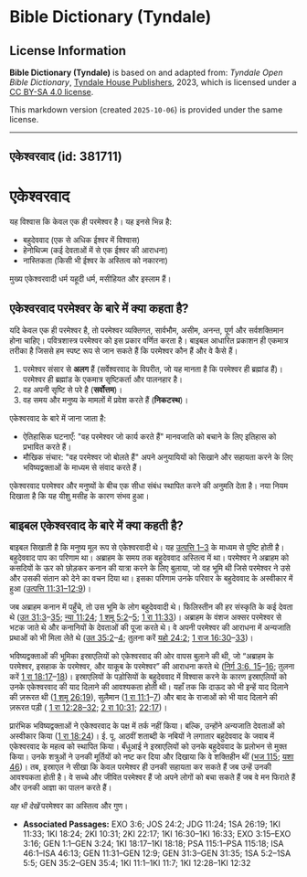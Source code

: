 # Bible Dictionary (Tyndale)

## License Information

**Bible Dictionary (Tyndale)** is based on and adapted from: _Tyndale Open Bible Dictionary_, [Tyndale House Publishers](https://tyndaleopenresources.com/), 2023, which is licensed under a [CC BY-SA 4.0 license](https://creativecommons.org/licenses/by-sa/4.0/legalcode.en).

This markdown version (created `2025-10-06`) is provided under the same license.



--------------------------------

## एकेश्वरवाद (id: 381711)

एकेश्वरवाद
==========

यह विश्वास कि केवल एक ही परमेश्वर है। यह इनसे भिन्न है:

* बहुदेववाद (एक से अधिक ईश्वर में विश्वास)
* हेनोथिज्म (कई देवताओं में से एक ईश्वर की आराधना)
* नास्तिकता (किसी भी ईश्वर के अस्तित्व को नकारना)

मुख्य एकेश्वरवादी धर्म यहूदी धर्म, मसीहियत और इस्लाम हैं।

एकेश्वरवाद परमेश्वर के बारे में क्या कहता है?
---------------------------------------------

यदि केवल एक ही परमेश्वर है, तो परमेश्वर व्यक्तिगत, सार्वभौम, असीम, अनन्त, पूर्ण और सर्वशक्तिमान होना चाहिए। पवित्रशास्त्र परमेश्वर को इस प्रकार वर्णित करता है। बाइबल आधारित प्रकाशन ही एकमात्र तरीका है जिससे हम स्पष्ट रूप से जान सकते हैं कि परमेश्वर कौन हैं और वे कैसे हैं।

1. परमेश्वर संसार से **अलग** हैं (सर्वेश्वरवाद के विपरीत, जो यह मानता है कि परमेश्वर ही ब्रह्मांड हैं)। परमेश्वर ही ब्रह्मांड के एकमात्र सृष्टिकर्ता और पालनहार है।
2. वह अपनी सृष्टि से परे है (**सर्वोत्तम**)।
3. वह समय और मनुष्य के मामलों में प्रवेश करते हैं (**निकटस्थ**)।

एकेश्वरवाद के बारे में जाना जाता है:

* ऐतिहासिक घटनाएँ: "वह परमेश्वर जो कार्य करते हैं" मानवजाति को बचाने के लिए इतिहास को प्रभावित करते हैं।
* मौखिक संचार: "वह परमेश्वर जो बोलते हैं" अपने अनुयायियों को सिखाने और सहायता करने के लिए भविष्यद्वक्ताओं के माध्यम से संवाद करते हैं।

एकेश्वरवाद परमेश्वर और मनुष्यों के बीच एक सीधा संबंध स्थापित करने की अनुमति देता है। नया नियम दिखाता है कि यह यीशु मसीह के कारण संभव हुआ।

बाइबल एकेश्वरवाद के बारे में क्या कहती है?
------------------------------------------

बाइबल सिखाती है कि मनुष्य मूल रूप से एकेश्वरवादी थे। यह [उत्पत्ति 1–3](https://ref.ly/Gen1:1-Gen3:24) के माध्यम से पुष्टि होती है। बहुदेववाद पाप का परिणाम था। अब्राहम के समय तक बहुदेववाद अस्तित्व में था। परमेश्वर ने अब्राहम को कसदियों के ऊर को छोड़कर कनान की यात्रा करने के लिए बुलाया, जो वह भूमि थी जिसे परमेश्वर ने उसे और उसकी संतान को देने का वचन दिया था। इसका परिणाम उनके परिवार के बहुदेववाद के अस्वीकार में हुआ ([उत्पत्ति 11:31–12:9](https://ref.ly/Gen11:31-Gen12:9))।

जब अब्राहम कनान में पहुँचे, तो उस भूमि के लोग बहुदेववादी थे। फिलिस्तीन की हर संस्कृति के कई देवता थे ([उत 31:3](https://ref.ly/Gen31:3-Gen31:35)–[35](https://ref.ly/Gen31:3-Gen31:35); [न्या 11:24](https://ref.ly/Judg11:24); [1 शमू 5:2](https://ref.ly/1Sam5:2-1Sam5:5)–[5](https://ref.ly/1Sam5:2-1Sam5:5); [1 रा 11:33](https://ref.ly/1Kgs11:33))। अब्राहम के वंशज अक्सर परमेश्वर से भटक जाते थे और कनानियों के देवताओं की पूजा करते थे। वे अपनी परमेश्वर की आराधना में अन्यजाति प्रथाओं को भी मिला लेते थे ([उत 35:2](https://ref.ly/Gen35:2-Gen35:4)–[4](https://ref.ly/Gen35:2-Gen35:4); तुलना करें [यहो 24:2](https://ref.ly/Josh24:2); [1 राज 16:30](https://ref.ly/1Kgs16:30-1Kgs16:33)–[33](https://ref.ly/1Kgs16:30-1Kgs16:33))।

भविष्यद्वक्ताओं की भूमिका इस्राएलियों को एकेश्वरवाद की ओर वापस बुलाने की थी, जो “अब्राहम के परमेश्वर, इसहाक के परमेश्वर, और याकूब के परमेश्वर” की आराधना करते थे ([निर्ग 3:6, 15](https://ref.ly/Exod3:6,Exod3:15-Exod3:16)–[16](https://ref.ly/Exod3:6,Exod3:15-Exod3:16); तुलना करें [1 रा 18:17](https://ref.ly/1Kgs18:17-1Kgs18:18)–[18](https://ref.ly/1Kgs18:17-1Kgs18:18))। इस्राएलियों के पड़ोसियों के बहुदेववाद में विश्वास करने के कारण इस्राएलियों को उनके एकेश्वरवाद की याद दिलाने की आवश्यकता होती थी। यहाँ तक कि दाऊद को भी इन्हें याद दिलाने की ज़रूरत थी ([1 शमू 26:19](https://ref.ly/1Sam26:19)), सुलैमान ([1 रा 11:1](https://ref.ly/1Kgs11:1-1Kgs11:7)–[7](https://ref.ly/1Kgs11:1-1Kgs11:7)) और बाद के राजाओं को भी याद दिलाने की ज़रूरत पड़ी ( [1 रा 12:28–32](https://ref.ly/1Kgs12:28-1Kgs12:32); [2 रा 10:31](https://ref.ly/2Kgs10:31); [22:17](https://ref.ly/2Kgs22:17))।

प्रारंभिक भविष्यद्वक्ताओं ने एकेश्वरवाद के पक्ष में तर्क नहीं किया। बल्कि, उन्होंने अन्यजाति देवताओं को अस्वीकार किया ([1 रा 18:24](https://ref.ly/1Kgs18:24))। ई. पू. आठवीं शताब्दी के नबियों ने लगातार बहुदेववाद के जवाब में एकेश्वरवाद के महत्व को स्थापित किया। बँधुआई ने इस्राएलियों को उनके बहुदेववाद के प्रलोभन से मुक्त किया। उनके शत्रुओं ने उनकी मूर्तियों को नष्ट कर दिया और दिखाया कि वे शक्तिहीन थीं ([भज 115](https://ref.ly/Ps115:1-Ps115:18); [यशा 46](https://ref.ly/Isa46:1-Isa46:13))। तब, इस्राएल ने सीखा कि केवल परमेश्वर ही उनकी सहायता कर सकते हैं जब उन्हें उनकी आवश्यकता होती है। वे सच्चे और जीवित परमेश्वर हैं जो अपने लोगों को बचा सकते हैं जब वे मन फिराते हैं और उनकी आज्ञा का पालन करते हैं।

*यह भी देखें* परमेश्वर का अस्तित्व और गुण।

* **Associated Passages:** EXO 3:6; JOS 24:2; JDG 11:24; 1SA 26:19; 1KI 11:33; 1KI 18:24; 2KI 10:31; 2KI 22:17; 1KI 16:30–1KI 16:33; EXO 3:15–EXO 3:16; GEN 1:1–GEN 3:24; 1KI 18:17–1KI 18:18; PSA 115:1–PSA 115:18; ISA 46:1–ISA 46:13; GEN 11:31–GEN 12:9; GEN 31:3–GEN 31:35; 1SA 5:2–1SA 5:5; GEN 35:2–GEN 35:4; 1KI 11:1–1KI 11:7; 1KI 12:28–1KI 12:32

